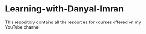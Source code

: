# Learning-with-Danyal-Imran
This repository contains all the resources for courses offered on my YouTube channel
